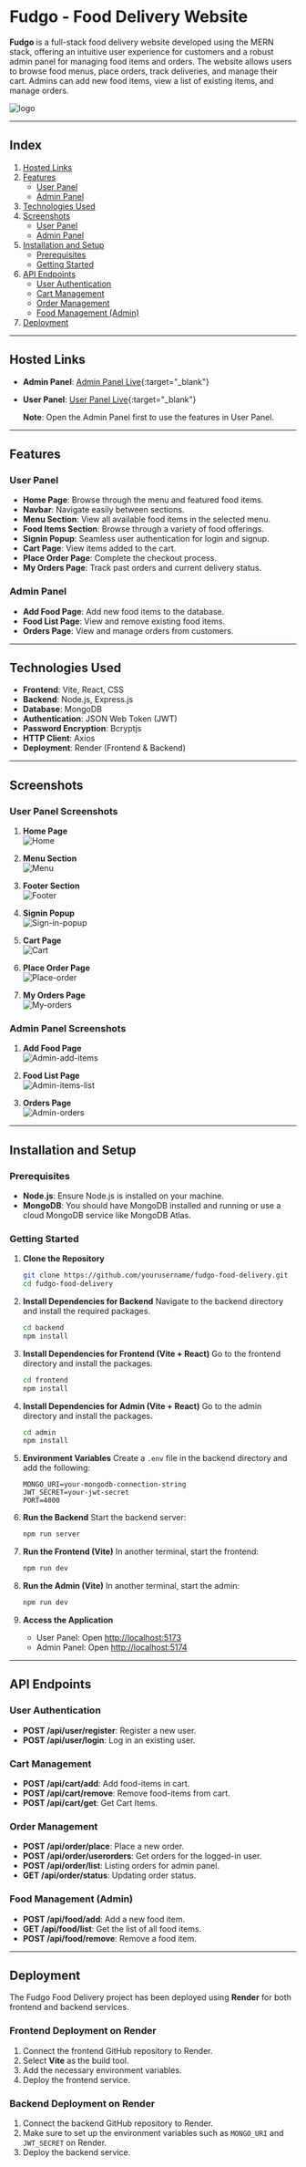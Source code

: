 # Fudgo - Food Delivery Website

**Fudgo** is a full-stack food delivery website developed using the MERN stack, offering an intuitive user experience for customers and a robust admin panel for managing food items and orders. The website allows users to browse food menus, place orders, track deliveries, and manage their cart. Admins can add new food items, view a list of existing items, and manage orders.
 
   ![logo](https://github.com/user-attachments/assets/05725ca2-6d81-4ee0-9487-cbbbe5698ce2)
   
---

## Index

1. [Hosted Links](#hosted-links)
2. [Features](#features)
   - [User Panel](#user-panel)
   - [Admin Panel](#admin-panel)
3. [Technologies Used](#technologies-used)
4. [Screenshots](#screenshots)
   - [User Panel](#user-panel-screenshots)
   - [Admin Panel](#admin-panel-screenshots)
5. [Installation and Setup](#installation-and-setup)
   - [Prerequisites](#prerequisites)
   - [Getting Started](#getting-started)
6. [API Endpoints](#api-endpoints)
   - [User Authentication](#user-authentication)
   - [Cart Management](#cart-management)
   - [Order Management](#order-management)
   - [Food Management (Admin)](#food-management-admin)
7. [Deployment](#deployment)

---

## Hosted Links

- **Admin Panel**: [Admin Panel Live](https://fudgo-admin.onrender.com){:target="_blank"}
- **User Panel**: [User Panel Live](https://fudgo.onrender.com){:target="_blank"}  
  
  **Note**: Open the Admin Panel first to use the features in User Panel.

---

## Features

### User Panel
- **Home Page**: Browse through the menu and featured food items.
- **Navbar**: Navigate easily between sections.
- **Menu Section**: View all available food items in the selected menu.
- **Food Items Section**: Browse through a variety of food offerings.
- **Signin Popup**: Seamless user authentication for login and signup.
- **Cart Page**: View items added to the cart.
- **Place Order Page**: Complete the checkout process.
- **My Orders Page**: Track past orders and current delivery status.

### Admin Panel
- **Add Food Page**: Add new food items to the database.
- **Food List Page**: View and remove existing food items.
- **Orders Page**: View and manage orders from customers.

---

## Technologies Used

- **Frontend**: Vite, React, CSS
- **Backend**: Node.js, Express.js
- **Database**: MongoDB
- **Authentication**: JSON Web Token (JWT)
- **Password Encryption**: Bcryptjs
- **HTTP Client**: Axios
- **Deployment**: Render (Frontend & Backend)

---

## Screenshots

### User Panel Screenshots

1. **Home Page**  
   ![Home](https://github.com/user-attachments/assets/6c6d9044-4b52-4629-8603-8f7a14de38f9)

2. **Menu Section**  
   ![Menu](https://github.com/user-attachments/assets/fa3348bf-ac6d-47ca-a18e-93aac7df911e)

3. **Footer Section**  
   ![Footer](https://github.com/user-attachments/assets/69b04325-4b80-416a-b8e9-90760641f0e2)

4. **Signin Popup**  
   ![Sign-in-popup](https://github.com/user-attachments/assets/701f068a-c8b4-44a6-b841-b4f6c2fabba5)
   
5. **Cart Page**  
   ![Cart](https://github.com/user-attachments/assets/4f606bd7-e6fa-4043-843a-9c472c025396)

6. **Place Order Page**  
   ![Place-order](https://github.com/user-attachments/assets/64f90156-a80b-4ad2-a26e-63f24cc8ab9d)
   
7. **My Orders Page**  
   ![My-orders](https://github.com/user-attachments/assets/624acd2a-4827-4203-acd2-fd13ca7cca5b)

### Admin Panel Screenshots

1. **Add Food Page**  
   ![Admin-add-items](https://github.com/user-attachments/assets/ef6a2775-ee5c-4b52-9473-598f83752f24)
   
2. **Food List Page**  
  ![Admin-items-list](https://github.com/user-attachments/assets/f7516bd7-9230-42d4-8a5b-08e4e04a4f46)

3. **Orders Page**  
   ![Admin-orders](https://github.com/user-attachments/assets/ee980b9d-b8e5-44d9-a568-077a7a15f8d6)

---

## Installation and Setup

### Prerequisites

- **Node.js**: Ensure Node.js is installed on your machine.
- **MongoDB**: You should have MongoDB installed and running or use a cloud MongoDB service like MongoDB Atlas.

### Getting Started

1. **Clone the Repository**
   ```bash
   git clone https://github.com/yourusername/fudgo-food-delivery.git
   cd fudgo-food-delivery
   ```

2. **Install Dependencies for Backend**
   Navigate to the backend directory and install the required packages.
   ```bash
   cd backend
   npm install
   ```

3. **Install Dependencies for Frontend (Vite + React)**
   Go to the frontend directory and install the packages.
   ```bash
   cd frontend
   npm install
   ```

4. **Install Dependencies for Admin (Vite + React)**
   Go to the admin directory and install the packages.
   ```bash
   cd admin
   npm install
   ```

5. **Environment Variables**
   Create a `.env` file in the backend directory and add the following:
   ```env
   MONGO_URI=your-mongodb-connection-string
   JWT_SECRET=your-jwt-secret
   PORT=4000
   ```

6. **Run the Backend**
   Start the backend server:
   ```bash
   npm run server
   ```

7. **Run the Frontend (Vite)**
   In another terminal, start the frontend:
   ```bash
   npm run dev
   ```

8. **Run the Admin (Vite)**
   In another terminal, start the admin:
   ```bash
   npm run dev
   ```

9. **Access the Application**
   - User Panel: Open [http://localhost:5173](http://localhost:5173)
   - Admin Panel: Open [http://localhost:5174](http://localhost:5174)

---

## API Endpoints

### User Authentication

- **POST /api/user/register**: Register a new user.
- **POST /api/user/login**: Log in an existing user.

### Cart Management

- **POST /api/cart/add**: Add food-items in cart.
- **POST /api/cart/remove**: Remove food-items from cart.
- **POST /api/cart/get**: Get Cart Items.

### Order Management

- **POST /api/order/place**: Place a new order.
- **POST /api/order/userorders**: Get orders for the logged-in user.
- **POST /api/order/list**: Listing orders for admin panel.
- **GET /api/order/status**: Updating order status.

### Food Management (Admin)

- **POST /api/food/add**: Add a new food item.
- **GET /api/food/list**: Get the list of all food items.
- **POST /api/food/remove**: Remove a food item.

---

## Deployment

The Fudgo Food Delivery project has been deployed using **Render** for both frontend and backend services.

### Frontend Deployment on Render

1. Connect the frontend GitHub repository to Render.
2. Select **Vite** as the build tool.
3. Add the necessary environment variables.
4. Deploy the frontend service.

### Backend Deployment on Render

1. Connect the backend GitHub repository to Render.
2. Make sure to set up the environment variables such as `MONGO_URI` and `JWT_SECRET` on Render.
3. Deploy the backend service.

